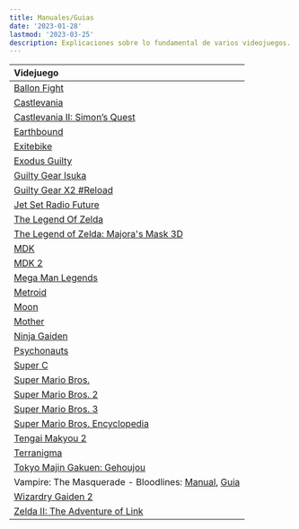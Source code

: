 ```yaml
---
title: Manuales/Guias
date: '2023-01-28'
lastmod: '2023-03-25'
description: Explicaciones sobre lo fundamental de varios videojuegos.
---
```


|Videjuego|
|:------------------------------------------------------|
|[Ballon Fight](https://www.nintendo.co.jp/clv/manuals/en/pdf/CLV-P-NAARE.pdf)|
|[Castlevania](https://www.nintendo.co.jp/clv/manuals/en/pdf/CLV-P-NABQE.pdf)|
|[Castlevania II: Simon’s Quest](https://www.nintendo.co.jp/clv/manuals/en/pdf/CLV-P-NABXE.pdf)|
|[Earthbound](https://archive.org/details/mother-2-himitsu-no-takarabako-strategy-guide-scan-jp-sfc/)
|[Exitebike](https://www.nintendo.co.jp/clv/manuals/en/pdf/CLV-P-NAAHE.pdf)
|[Exodus Guilty](https://archive.org/details/ExodusGuiltyPlayStationPSXJPManuals)
|[Guilty Gear Isuka](https://archive.org/details/guilty-gear-isuka-pc-man)
|[Guilty Gear X2 #Reload](https://archive.org/details/guilty-gear-x-2-reload/)
|[Jet Set Radio Future](https://archive.org/details/jet-set-radio-future-perfect-guide/)
|[The Legend Of Zelda](https://www.nintendo.co.jp/clv/manuals/en/pdf/CLV-P-NAANE.pdf)|
|[The Legend of Zelda: Majora's Mask 3D](https://archive.org/details/zelda-no-densetsu-majora-no-kamen-3-d-termina-taizen-magazine-supplements-scan-jp-3-ds)
|[MDK](https://retrogamer.biz/wp-content/uploads/2016/01/MDK-Manual.pdf)
|[MDK 2](https://archive.org/details/ps2_MDK_2-_Armageddon_USA)
|[Mega Man Legends](https://archive.org/details/rockman-dash-daibouken-guide)
|[Metroid](https://www.nintendo.co.jp/clv/manuals/en/pdf/CLV-P-NAAQE.pdf)|
|[Moon](https://archive.org/details/moonofficialbookstrategyguidescanjp)
|[Mother](https://archive.org/details/mother-fc-hisshou-kouryaku-book-strategy-guide-scan-jp-fc)
|[Ninja Gaiden](https://www.nintendo.co.jp/clv/manuals/en/pdf/CLV-P-NACBE.pdf)|
|[Psychonauts](https://archive.org/details/xboxmanual_Psychonauts)
|[Super C](https://www.nintendo.co.jp/clv/manuals/en/pdf/CLV-P-NABVE.pdf)|
|[Super Mario Bros.](https://www.nintendo.co.jp/clv/manuals/en/pdf/CLV-P-NAAAE.pdf)|
|[Super Mario Bros. 2](https://www.nintendo.co.jp/clv/manuals/en/pdf/CLV-P-NAADE.pdf)|
|[Super Mario Bros. 3](https://www.nintendo.co.jp/clv/manuals/en/pdf/CLV-P-NAACE.pdf)|
|[Super Mario Bros. Encyclopedia](https://archive.org/details/super-mario-bros.-encyclopedia-the-official-guide-to-the-first-30-years)
|[Tengai Makyou 2](https://archive.org/details/tengaimakyou2officialguidebookstrategyguidescanjppce)
|[Terranigma](https://archive.org/details/tenchisouzouofficialguidebookstrategyguidescanjpsfc)
|[Tokyo Majin Gakuen: Gehoujou](https://archive.org/details/TokyoMajinGakuenGehouChoManualJPPlayStationPSX)
|Vampire: The Masquerade - Bloodlines: [Manual](https://archive.org/details/VAMPIRE_THE_MASQUERADE_BLOODLINES), [Guia](https://archive.org/details/vampire-the-masquerade-bloodlines-official-strategy-guide-dan-irish)|
|[Wizardry Gaiden 2](https://archive.org/details/wizardry-gaiden-2-imaginations-guide-book)|
|[Zelda II: The Adventure of Link](https://www.nintendo.co.jp/clv/manuals/en/pdf/CLV-P-NAASE.pdf)|




